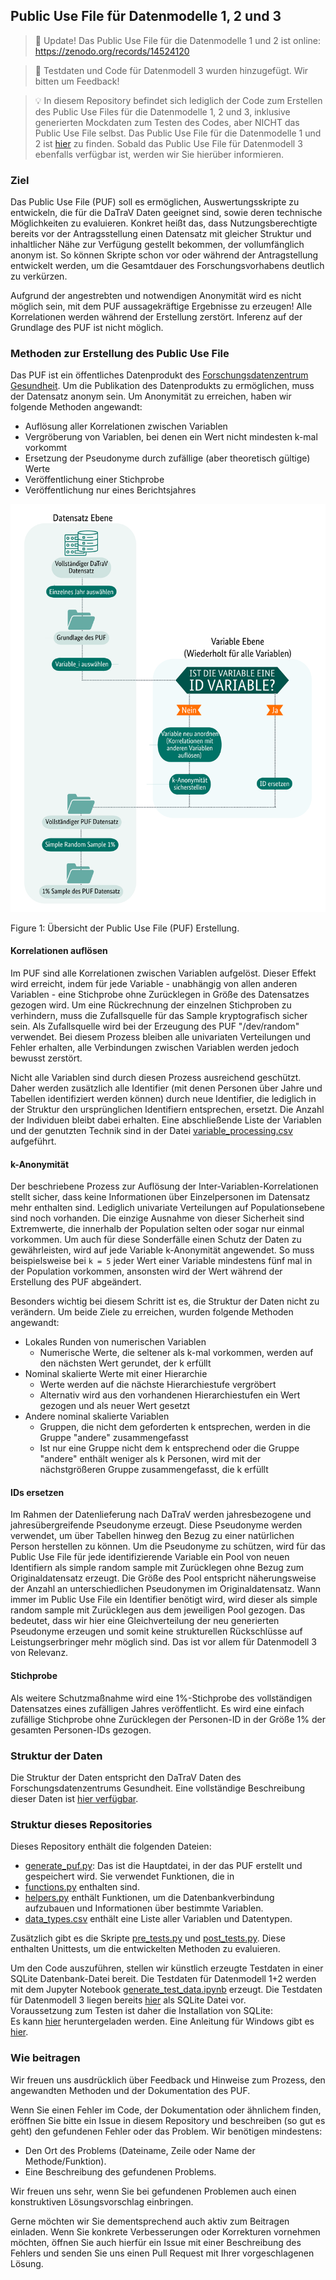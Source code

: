 ## Public Use File für Datenmodelle 1, 2 und 3

> :tada: Update! Das Public Use File für die Datenmodelle 1 und 2 ist online: https://zenodo.org/records/14524120

> :tada: Testdaten und Code für Datenmodell 3 wurden hinzugefügt. Wir bitten um Feedback! 

> &#128161; In diesem Repository befindet sich lediglich der Code zum Erstellen des Public Use Files für die Datenmodelle 1, 2 und 3, inklusive generierten Mockdaten zum Testen des Codes, aber NICHT das Public Use File selbst. Das Public Use File für die Datenmodelle 1 und 2 ist [hier](https://zenodo.org/records/14524120) zu finden. Sobald das Public Use File für Datenmodell 3 ebenfalls verfügbar ist, werden wir Sie hierüber informieren. 

### Ziel
Das Public Use File (PUF) soll es ermöglichen, Auswertungsskripte zu entwickeln, die für die DaTraV Daten geeignet sind, sowie deren technische Möglichkeiten zu evaluieren.
Konkret heißt das, dass Nutzungsberechtigte bereits vor der Antragsstellung einen Datensatz mit gleicher Struktur und inhaltlicher Nähe zur Verfügung gestellt bekommen, der vollumfänglich anonym ist. So können Skripte schon vor oder während der Antragstellung entwickelt werden, um die Gesamtdauer des Forschungsvorhabens deutlich zu verkürzen.

Aufgrund der angestrebten und notwendigen Anonymität wird es nicht möglich sein, mit dem PUF aussagekräftige Ergebnisse zu erzeugen! 
Alle Korrelationen werden während der Erstellung zerstört. Inferenz auf der Grundlage des PUF ist nicht möglich.

### Methoden zur Erstellung des Public Use File

Das PUF ist ein öffentliches Datenprodukt des [Forschungsdatenzentrum Gesundheit](https://www.forschungsdatenzentrum-gesundheit.de/). Um die Publikation des Datenprodukts zu ermöglichen, muss der Datensatz anonym sein. Um Anonymität zu erreichen, haben wir folgende Methoden angewandt:

* Auflösung aller Korrelationen zwischen Variablen
* Vergröberung von Variablen, bei denen ein Wert nicht mindesten k-mal vorkommt
* Ersetzung der Pseudonyme durch zufällige (aber theoretisch gültige) Werte
* Veröffentlichung einer Stichprobe
* Veröffentlichung nur eines Berichtsjahres

![Übersicht der Public Use File Erstellung](puf_erstellung.png)

Figure 1: Übersicht der Public Use File (PUF) Erstellung.

#### Korrelationen auflösen
Im PUF sind alle Korrelationen zwischen Variablen aufgelöst. Dieser Effekt wird erreicht, indem für jede Variable - unabhängig von allen anderen Variablen - eine Stichprobe ohne Zurücklegen in Größe des Datensatzes gezogen wird.
Um eine Rückrechnung der einzelnen Stichproben zu verhindern, muss die Zufallsquelle für das Sample kryptografisch sicher sein. Als Zufallsquelle wird bei der Erzeugung des PUF "/dev/random" verwendet.
Bei diesem Prozess bleiben alle univariaten Verteilungen und Fehler erhalten, alle Verbindungen zwischen Variablen werden jedoch bewusst zerstört.

Nicht alle Variablen sind durch diesen Prozess ausreichend geschützt. Daher werden zusätzlich alle Identifier (mit denen Personen über Jahre und Tabellen identifiziert werden können) durch neue Identifier, die lediglich in der Struktur den ursprünglichen Identifiern entsprechen, ersetzt. Die Anzahl der Individuen bleibt dabei erhalten.
Eine abschließende Liste der Variablen und der genutzten Technik sind in der Datei [variable_processing.csv](https://github.com/FDZ-Gesundheit/Public-Use-File/blob/main/variable_processing.csv) aufgeführt.

#### k-Anonymität

Der beschriebene Prozess zur Auflösung der Inter-Variablen-Korrelationen stellt sicher, dass keine Informationen über Einzelpersonen im Datensatz mehr enthalten sind. Lediglich univariate Verteilungen auf Populationsebene sind noch vorhanden. Die einzige Ausnahme von dieser Sicherheit sind Extremwerte, die innerhalb der Population selten oder sogar nur einmal vorkommen. Um auch für diese Sonderfälle einen Schutz der Daten zu gewährleisten, wird auf jede Variable k-Anonymität angewendet. So muss beispielsweise bei `k = 5` jeder Wert einer Variable mindestens fünf mal in der Population vorkommen, ansonsten wird der Wert während der Erstellung des PUF abgeändert.

Besonders wichtig bei diesem Schritt ist es, die Struktur der Daten nicht zu verändern. Um beide Ziele zu erreichen, wurden folgende Methoden angewandt:
- Lokales Runden von numerischen Variablen
  - Numerische Werte, die seltener als k-mal vorkommen, werden auf den nächsten Wert gerundet, der k erfüllt
- Nominal skalierte Werte mit einer Hierarchie
  - Werte werden auf die nächste Hierarchiestufe vergröbert
  - Alternativ wird aus den vorhandenen Hierarchiestufen ein Wert gezogen und als neuer Wert gesetzt
- Andere nominal skalierte Variablen
  - Gruppen, die nicht dem geforderten k entsprechen, werden in die Gruppe "andere" zusammengefasst
  - Ist nur eine Gruppe nicht dem k entsprechend oder die Gruppe "andere" enthält weniger als k Personen, wird mit der nächstgrößeren Gruppe zusammengefasst, die k erfüllt

#### IDs ersetzen

Im Rahmen der Datenlieferung nach DaTraV werden jahresbezogene und jahresübergreifende Pseudonyme erzeugt. Diese Pseudonyme werden verwendet, um über Tabellen hinweg den Bezug zu einer natürlichen Person herstellen zu können. Um die Pseudonyme zu schützen, wird für das Public Use File für jede identifizierende Variable ein Pool von neuen Identifiern als simple random sample mit Zurücklegen ohne Bezug zum Originaldatensatz erzeugt. Die Größe des Pool entspricht näherungsweise der Anzahl an unterschiedlichen Pseudonymen im Originaldatensatz. Wann immer im Public Use File ein Identifier benötigt wird, wird dieser als simple random sample mit Zurücklegen aus dem jeweiligen Pool gezogen. Das bedeutet, dass wir hier eine Gleichverteilung der neu generierten Pseudonyme erzeugen und somit keine strukturellen Rückschlüsse auf Leistungserbringer mehr möglich sind. Das ist vor allem für Datenmodell 3 von Relevanz.  

#### Stichprobe

Als weitere Schutzmaßnahme wird eine 1%-Stichprobe des vollständigen Datensatzes eines zufälligen Jahres veröffentlicht. Es wird eine einfach zufällige Stichprobe ohne Zurücklegen der Personen-ID in der Größe 1% der gesamten Personen-IDs gezogen.

### Struktur der Daten

Die Struktur der Daten entspricht den DaTraV Daten des Forschungsdatenzentrums Gesundheit. Eine vollständige Beschreibung dieser Daten ist [hier verfügbar](https://fdz-gesundheit.github.io/datensatzbeschreibung_fdz_gesundheit/).

### Struktur dieses Repositories
  
Dieses Repository enthält die folgenden Dateien:
- [generate_puf.py](https://github.com/FDZ-Gesundheit/Public-Use-File/blob/main/generate_puf.py): Das ist die Hauptdatei, in der das PUF erstellt und gespeichert wird. Sie verwendet Funktionen, die in 
- [functions.py](https://github.com/FDZ-Gesundheit/Public-Use-File/blob/main/functions.py) enthalten sind. 
- [helpers.py](https://github.com/FDZ-Gesundheit/Public-Use-File/blob/main/helpers.py) enthält Funktionen, um die Datenbankverbindung aufzubauen und Informationen über bestimmte Variablen.
- [data_types.csv](https://github.com/FDZ-Gesundheit/Public-Use-File/blob/main/data_types.csv) enthält eine Liste aller Variablen und Datentypen.
  
Zusätzlich gibt es die Skripte [pre_tests.py](https://github.com/FDZ-Gesundheit/Public-Use-File/blob/main//pre_tests.py) und [post_tests.py](https://github.com/FDZ-Gesundheit/Public-Use-File/blob/main/post_tests.py). Diese enthalten Unittests, um die entwickelten Methoden zu evaluieren. 
  
Um den Code auszuführen, stellen wir künstlich erzeugte Testdaten in einer SQLite Datenbank-Datei bereit. Die Testdaten für Datenmodell 1+2 werden mit dem Jupyter Notebook [generate_test_data.ipynb](https://github.com/FDZ-Gesundheit/Public-Use-File/blob/main/generate_test_data.ipynb) erzeugt.
Die Testdaten für Datenmodell 3 liegen bereits [hier](https://github.com/FDZ-Gesundheit/Public-Use-File/blob/main//dm3_testdaten.sqlite) als SQLite Datei vor.  
Voraussetzung zum Testen ist daher die Installation von SQLite:  
Es kann [hier](https://www.sqlite.org/download.html) heruntergeladen werden. Eine Anleitung für Windows gibt es [hier](https://dev.to/dendihandian/installing-sqlite3-in-windows-44eb).

  
### Wie beitragen

Wir freuen uns ausdrücklich über Feedback und Hinweise zum Prozess, den angewandten Methoden und der Dokumentation des PUF.

Wenn Sie einen Fehler im Code, der Dokumentation oder ähnlichem finden, eröffnen Sie bitte ein Issue in diesem Repository und beschreiben (so gut es geht) den gefundenen Fehler oder das Problem. 
Wir benötigen mindestens:
- Den Ort des Problems (Dateiname, Zeile oder Name der Methode/Funktion).
- Eine Beschreibung des gefundenen Problems.

Wir freuen uns sehr, wenn Sie bei gefundenen Problemen auch einen konstruktiven Lösungsvorschlag einbringen.

Gerne möchten wir Sie dementsprechend auch aktiv zum Beitragen einladen. Wenn Sie konkrete Verbesserungen oder Korrekturen vornehmen möchten, öffnen Sie auch hierfür ein Issue mit einer Beschreibung des Fehlers und senden Sie uns einen Pull Request mit Ihrer vorgeschlagenen Lösung.
